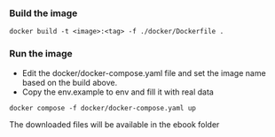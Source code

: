 ### Build the image
```
docker build -t <image>:<tag> -f ./docker/Dockerfile .
```

### Run the image
 - Edit the docker/docker-compose.yaml file and set the image name based on the build above.
 - Copy the env.example to env and fill it with real data

```
docker compose -f docker/docker-compose.yaml up
```

The downloaded files will be available in the ebook folder
